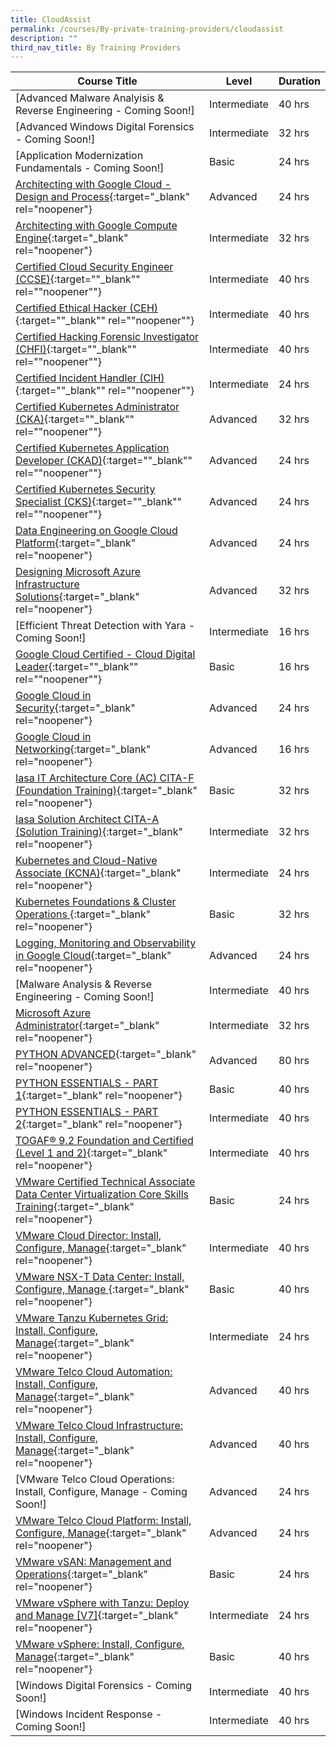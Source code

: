 ```yaml
---
title: CloudAssist
permalink: /courses/By-private-training-providers/cloudassist
description: ""
third_nav_title: By Training Providers
---
```

|Course Title  | Level | Duration |
| - | - | - | 
|[Advanced Malware Analyisis & Reverse Engineering - Coming Soon!]|Intermediate|40 hrs |
|[Advanced Windows Digital Forensics - Coming Soon!]|Intermediate|32 hrs |
|[Application Modernization Fundamentals - Coming Soon!]|Basic|24 hrs |
|[Architecting with Google Cloud - Design and Process](https://www.cloudassistsvcs.com/google-cloud-certified-professional-cloud-architect-bundle/){:target="_blank" rel="noopener"} |Advanced|24 hrs |
|[Architecting with Google Compute Engine](https://www.cloudassistsvcs.com/google-cloud-certified-associate-cloud-engineer/){:target="_blank" rel="noopener"} |Intermediate|32 hrs |
|[Certified Cloud Security Engineer (CCSE)](https://iclass.eccouncil.org/certified-cloud-security-engineer-ccse/){:target=""_blank"" rel=""noopener""} |Intermediate|40 hrs |
|[Certified Ethical Hacker (CEH)](https://iclass.eccouncil.org/our-courses/certified-ethical-hacker-ceh/){:target=""_blank"" rel=""noopener""} |Intermediate|40 hrs |
|[Certified Hacking Forensic Investigator (CHFI)](https://www.eccouncil.org/programs/computer-hacking-forensic-investigator-chfi/){:target=""_blank"" rel=""noopener""} |Intermediate|40 hrs |
|[Certified Incident Handler (CIH)](https://www.eccouncil.org/programs/ec-council-certified-incident-handler-ecih/){:target=""_blank"" rel=""noopener""} |Intermediate|24 hrs |
|[Certified Kubernetes Administrator (CKA)](https://www.cloudassistsvcs.com/certified-kubernetes-administrator-cka/){:target=""_blank"" rel=""noopener""} |Advanced|32 hrs |
|[Certified Kubernetes Application Developer (CKAD)](https://www.cloudassistsvcs.com/certified-kubernetes-application-developer-ckad/){:target=""_blank"" rel=""noopener""} |Advanced|24 hrs |
|[Certified Kubernetes Security Specialist (CKS)](https://training.linuxfoundation.org/training/kubernetes-security-essentials-lfs260/){:target=""_blank"" rel=""noopener""} |Advanced|24 hrs |
|[Data Engineering on Google Cloud Platform](https://www.cloudassistsvcs.com/google-cloud-certified-professional-data-engineer-bundle/){:target="_blank" rel="noopener"} |Advanced|24 hrs |
|[Designing Microsoft Azure Infrastructure Solutions](https://docs.microsoft.com/en-us/learn/certifications/courses/az-305t00){:target="_blank" rel="noopener"} |Advanced|32 hrs |
|[Efficient Threat Detection with Yara - Coming Soon!]|Intermediate|16 hrs |
|[Google Cloud Certified - Cloud Digital Leader](https://cloud.google.com/training/business#cloud-digital-leader-path/){:target=""_blank"" rel=""noopener""} |Basic|16 hrs |
|[Google Cloud in Security](https://www.cloudassistsvcs.com/google-cloud-certified-professional-cloud-security-engineer-bundle/){:target="_blank" rel="noopener"} |Advanced|24 hrs |
|[Google Cloud in Networking](https://www.cloudassistsvcs.com/google-cloud-certified-professional-cloud-network-engineer-bundle/){:target="_blank" rel="noopener"} |Advanced|16 hrs |
|[Iasa IT Architecture Core (AC) CITA-F (Foundation Training)](https://iasaglobal.org/Public/Learn/Course-Offerings/Certified-IT-Architect---Foundation.aspx){:target="_blank" rel="noopener"} |Basic|32 hrs |
|[Iasa Solution Architect CITA-A (Solution Training)](https://iasaglobal.org/Public/Learn/Course-Offerings/Certified%20IT%20Architect%20%E2%80%93%20Associate.aspx){:target="_blank" rel="noopener"} |Intermediate|32 hrs |
|[Kubernetes and Cloud-Native Associate (KCNA)](https://training.linuxfoundation.org/training/kubernetes-and-cloud-native-essentials-lfs250-kubernetes-and-cloud-native-associate-kcna-exam-bundle/){:target="_blank" rel="noopener"} |Intermediate|24 hrs |
|[Kubernetes Foundations & Cluster Operations ](https://mylearn.vmware.com/mgrReg/courses.cfm?ui=www_edu&a=one&id_subject=96906&rcode=CourseCatalog){:target="_blank" rel="noopener"} |Basic|32 hrs |
|[Logging, Monitoring and Observability in Google Cloud](https://www.cloudassistsvcs.com/google-cloud-certified-professional-cloud-devops-engineer-bundle/){:target="_blank" rel="noopener"} |Advanced|24 hrs |
|[Malware Analysis & Reverse Engineering - Coming Soon!]|Intermediate|40 hrs |
|[Microsoft Azure Administrator](https://docs.microsoft.com/en-gb/learn/certifications/courses/az-104t00){:target="_blank" rel="noopener"} |Intermediate|32 hrs |
|[PYTHON ADVANCED](https://edube.org/study/pcpp1-1){:target="_blank" rel="noopener"} |Advanced|80 hrs |
|[PYTHON ESSENTIALS - PART 1](https://edube.org/study/pe1){:target="_blank" rel="noopener"} |Basic|40 hrs |
|[PYTHON ESSENTIALS - PART 2](https://edube.org/study/pe2){:target="_blank" rel="noopener"} |Intermediate|40 hrs |
|[TOGAF® 9.2 Foundation and Certified (Level 1 and 2)](https://www.opengroup.org/certifications/togaf){:target="_blank" rel="noopener"} |Intermediate|40 hrs |
|[VMware Certified Technical Associate Data Center Virtualization Core Skills Training](https://www.cloudassistsvcs.com/vmware-data-center-virtualization-core-technical-skills/){:target="_blank" rel="noopener"} |Basic|24 hrs |
|[VMware Cloud Director: Install, Configure, Manage](https://mylearn.vmware.com/mgrReg/courses.cfm?ui=www_edu&a=one&id_subject=97100&rcode=CourseCatalog){:target="_blank" rel="noopener"} |Intermediate|40 hrs |
|[VMware NSX-T Data Center: Install, Configure, Manage ](https://mylearn.vmware.com/mgrReg/courses.cfm?ui=www_edu&a=one&id_subject=92720&rcode=CourseCatalog){:target="_blank" rel="noopener"} |Basic|40 hrs |
|[VMware Tanzu Kubernetes Grid: Install, Configure, Manage](https://mylearn.vmware.com/mgrReg/courses.cfm?ui=www_edu&a=one&id_subject=96343&rcode=CourseCatalog){:target="_blank" rel="noopener"} |Intermediate|24 hrs |
|[VMware Telco Cloud Automation: Install, Configure, Manage](https://mylearn.vmware.com/mgrReg/courses.cfm?ui=www_edu&a=one&id_subject=95957){:target="_blank" rel="noopener"} |Advanced|40 hrs |
|[VMware Telco Cloud Infrastructure: Install, Configure, Manage](https://mylearn.vmware.com/mgrReg/courses.cfm?ui=www_edu&a=one&id_subject=97110){:target="_blank" rel="noopener"} |Advanced|40 hrs |
|[VMware Telco Cloud Operations: Install, Configure, Manage - Coming Soon!]|Advanced|24 hrs |
|[VMware Telco Cloud Platform: Install, Configure, Manage](https://mylearn.vmware.com/mgrReg/courses.cfm?ui=www_edu&a=one&id_subject=97105){:target="_blank" rel="noopener"} |Advanced|24 hrs |
|[VMware vSAN: Management and Operations](https://mylearn.vmware.com/mgrReg/courses.cfm?ui=www_edu&a=one&id_subject=94596&rcode=CourseCatalog){:target="_blank" rel="noopener"} |Basic|24 hrs |
|[VMware vSphere with Tanzu: Deploy and Manage [V7]](https://mylearn.vmware.com/mgrReg/courses.cfm?ui=www_edu&a=one&id_subject=93247&rcode=CourseCatalog){:target="_blank" rel="noopener"} |Intermediate|24 hrs |
|[VMware vSphere: Install, Configure, Manage](https://mylearn.vmware.com/mgrReg/courses.cfm?ui=www_edu&a=one&id_subject=93058&rcode=CourseCatalog){:target="_blank" rel="noopener"} |Basic|40 hrs |
|[Windows Digital Forensics - Coming Soon!]|Intermediate|40 hrs |
|[Windows Incident Response - Coming Soon!]|Intermediate|40 hrs |
